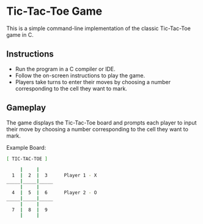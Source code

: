 # Tic-Tac-Toe Game

This is a simple command-line implementation of the classic Tic-Tac-Toe game in C.

## Instructions

- Run the program in a C compiler or IDE.
- Follow the on-screen instructions to play the game.
- Players take turns to enter their moves by choosing a number corresponding to the cell they want to mark.

## Gameplay

The game displays the Tic-Tac-Toe board and prompts each player to input their move by choosing a number corresponding to the cell they want to mark.

Example Board:

```bash
[ TIC-TAC-TOE ]

     |     |
  1  |  2  |  3      Player 1 - X 
_____|_____|_____
     |     |
  4  |  5  |  6      Player 2 - O
_____|_____|_____
     |     |
  7  |  8  |  9
     |     |
```

